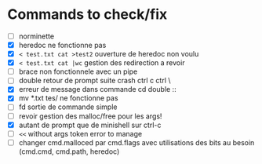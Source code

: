 # Commands to check/fix
- [ ] norminette
- [x] heredoc ne fonctionne pas
- [x] `< test.txt cat >test2` ouverture de heredoc non voulu
- [x] `< test.txt cat |wc` gestion des redirection a revoir 
- [ ] brace non fonctionnele avec un pipe 
- [ ] double retour de prompt suite crash ctrl c ctrl \
- [x] erreur de message dans commande cd double ::
- [x] mv *.txt tes/ ne fonctionne pas 
- [ ] fd sortie de commande simple
- [ ] revoir gestion des malloc/free pour les args!
- [x] autant de prompt que de minishell sur ctrl-c
- [ ] `<<` without args token error to manage
- [ ] changer cmd.malloced par cmd.flags avec utilisations des bits au besoin (cmd.cmd, cmd.path, heredoc)